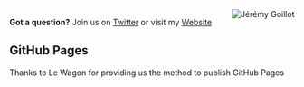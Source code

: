 <a href="https://jgoillot.github.io/profile/">
    <img src="https://avatars.githubusercontent.com/u/16576365?v=3" alt="Jérémy Goillot"
         title="Jérémy Goillot | Github Page" align="right" />
</a>

**Got a question?** Join us on [Twitter](twitter.com/jgoillot) or visit my [Website](http://jeremy-goillot.com/)

## GitHub Pages

Thanks to Le Wagon for providing us the method to publish GitHub Pages
